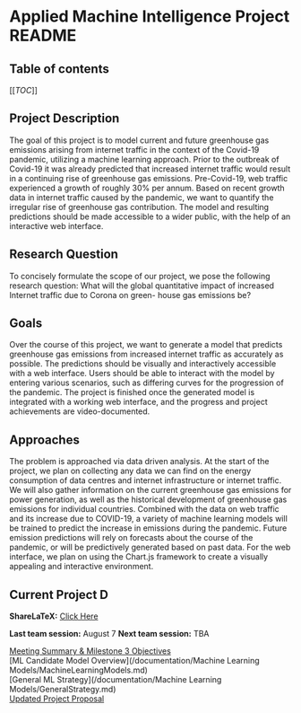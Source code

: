# Applied Machine Intelligence Project README

## Table of contents
[[_TOC_]]

## Project Description
The goal of this project is to model current and future greenhouse gas emissions arising from internet traffic in the context of the Covid-19 pandemic, utilizing a machine learning approach. Prior to the outbreak of Covid-19 it was already predicted that increased internet traffic would result in a continuing rise of greenhouse gas emissions. Pre-Covid-19, web traffic experienced a growth of roughly 30% per annum. Based on recent growth data in internet traffic caused by the pandemic, we want to quantify the irregular rise of greenhouse gas contribution. The model and resulting predictions should be made accessible to a wider public, with the help of an interactive web interface.

## Research Question
To concisely formulate the scope of our project, we pose the following research question: What will the global quantitative impact of increased Internet traffic due to Corona on green- house gas emissions be?

## Goals
Over the course of this project, we want to generate a model that predicts greenhouse gas emissions from increased internet traffic as accurately as possible. The predictions should be visually and interactively accessible with a web interface. Users should be able to interact with the model by entering various scenarios, such as differing curves for the progression of the pandemic. The project is finished once the generated model is integrated with a working web interface, and the progress and project achievements are video-documented.

## Approaches
The problem is approached via data driven analysis. At the start of the project, we plan on collecting any data we can find on the energy consumption of data centres and internet infrastructure or internet traffic. We will also gather information on the current greenhouse gas emissions for power generation, as well as the historical development of greenhouse gas emissions for individual countries. Combined with the data on web traffic and its increase due to COVID-19, a variety of machine learning models will be trained to predict the increase in emissions during the pandemic. Future emission predictions will rely on forecasts about the course of the pandemic, or will be predictively generated based on past data. For the web interface, we plan on using the Chart.js framework to create a visually appealing and interactive environment.

## __Current Project D__

**ShareLaTeX:**
[Click Here](https://sharelatex.tum.de/project/5f2d5db52dcb1012e4af42eb) 

**Last team session:** August 7
**Next team session:** TBA

[Meeting Summary & Milestone 3 Objectives](/documentation/meeting_transcripts/summary_milestone3_july_7.md) \
[ML Candidate Model Overview](/documentation/Machine Learning Models/MachineLearningModels.md) \
[General ML Strategy](/documentation/Machine Learning Models/GeneralStrategy.md) \
[Updated Project Proposal](/documentation/meeting_transcripts/research_question_adaptation.md) 


